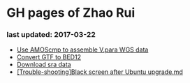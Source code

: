 # GH pages of Zhao Rui
### last updated: 2017-03-22

 * [Use AMOScmp to assemble V.para WGS data](Use_AMOScmp_to_assemble_V.para_WGS_data.md)
 * [Convert GTF to BED12](Convert_GTF_to_BED12.md)
 * [Download sra data](Download_sra_data_2016-06-30.md)
 * [\[Trouble-shooting\]Black screen after Ubuntu upgrade.md](\[Trouble-shooting\]Black_screen_after_Ubuntu_upgrade.md)
